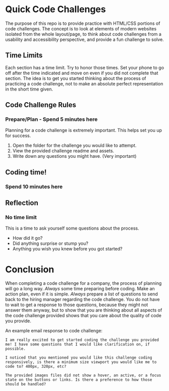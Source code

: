 # Quick Code Challenges
The purpose of this repo is to provide practice with HTML/CSS portions of code challenges. The concept is to look at elements of modern websites isolated from the whole layout/page, to think about code challenges from a usability and accessibility perspective, and provide a fun challenge to solve. 


## Time Limits
Each section has a time limit. Try to honor those times. Set your phone to go off after the time indicated and move on even if you did not complete that section. The idea is to get you started thinking about the process of practicing a code challenge, not to make an absolute perfect representation in the short time given.

## Code Challenge Rules
### Prepare/Plan - Spend 5 minutes here
Planning for a code challenge is extremely important. This helps set you up for success. 
1. Open the folder for the challenge you would like to attempt.
2. View the provided challenge readme and assets.
3. Write down any questions you might have. (Very important)

## Coding time! 
### Spend 10 minutes here

## Reflection
### No time limit
This is a time to ask yourself some questions about the process. 
- How did it go? 
- Did anything surprise or stump you? 
- Anything you wish you knew before you got started? 


# Conclusion
When completing a code challenge for a company, the process of planning will go a long way. _Always_ some time preparing before coding. Make an action plan, even if it is simple. _Always_ prepare a list of questions to send back to the hiring manager regarding the code challenge. You do not have to wait to get a response to those questions, because they might not answer them anyway, but to show that you are thinking about all aspects of the code challenge provided shows that you care about the quality of code you provide. 

An example email response to code challenge:
```
I am really excited to get started coding the challenge you provided me! I have some questions that I would like clarification on, if possible. 

I noticed that you mentioned you would like this challenge coding responsively, is there a minimum size viewport you would like me to code to? 400px, 320px, etc? 

The provided images files did not show a hover, an active, or a focus state on the buttons or links. Is there a preference to how those should be handled? 
```